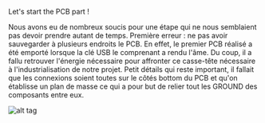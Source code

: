 Let's start the PCB part ! 

Nous avons eu de nombreux soucis pour une étape qui ne nous semblaient pas devoir prendre autant de temps. 
Première erreur : ne pas avoir sauvegarder à plusieurs endroits le PCB. 
En effet, le premier PCB réalisé a été emporté lorsque la clé USB le comprenant a rendu l'âme. 
Du coup, il a fallu retrouver l'énergie nécessaire pour affronter ce casse-tête nécessaire à l'industrialisation de notre projet.
Petit détails qui reste important, il fallait que les connexions soient toutes sur le côtés bottom du PCB et qu'on établisse un plan de masse ce qui a pour but de relier tout les GROUND des composants entre eux.

![alt tag](https://user-images.githubusercontent.com/35667679/35523963-5b6e9596-0520-11e8-8cb2-76283c936e0f.PNG)
